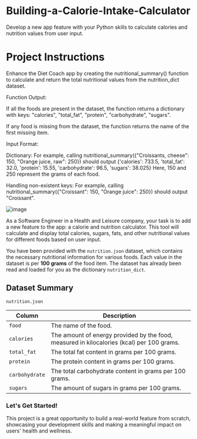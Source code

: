 # Building-a-Calorie-Intake-Calculator
Develop a new app feature with your Python skills to calculate calories and nutrition values from user input.


# Project Instructions
Enhance the Diet Coach app by creating the nutritional_summary() function to calculate and return the total nutritional values from the nutrition_dict dataset.

Function Output:

If all the foods are present in the dataset, the function returns a dictionary with keys: "calories", "total_fat", "protein", "carbohydrate", "sugars".

If any food is missing from the dataset, the function returns the name of the first missing item.

Input Format:

Dictionary: For example, calling nutritional_summary({"Croissants, cheese": 150, "Orange juice, raw": 250}) should output {'calories': 733.5, 'total_fat': 32.0, 'protein': 15.55, 'carbohydrate': 96.5, 'sugars': 38.025} Here, 150 and 250 represent the grams of each food.

Handling non-existent keys: For example, calling nutritional_summary({"Croissant": 150, "Orange juice": 250}) should output "Croissant".


![image](https://github.com/user-attachments/assets/7007618c-d377-40ea-98df-e317ca24f442)


As a Software Engineer in a Health and Leisure company, your task is to add a new feature to the app: a calorie and nutrition calculator. This tool will calculate and display total calories, sugars, fats, and other nutritional values for different foods based on user input.

You have been provided with the `nutrition.json` dataset, which contains the necessary nutritional information for various foods. Each value in the dataset is per **100 grams** of the food item. The dataset has already been read and loaded for you as the dictionary `nutrition_dict`.

## Dataset Summary

`nutrition.json`

| Column        | Description                                             |
|---------------|---------------------------------------------------------|
| `food` | The name of the food.                                   |
| `calories`  | The amount of energy provided by the food, measured in kilocalories (kcal) per 100 grams. |
| `total_fat` | The total fat content in grams per 100 grams.                         |
| `protein`   | The protein content in grams per 100 grams.                           |
| `carbohydrate` | The total carbohydrate content in grams per 100 grams.             |
| `sugars`    | The amount of sugars in grams per 100 grams.                          |

### Let's Get Started!

This project is a great opportunity to build a real-world feature from scratch, showcasing your development skills and making a meaningful impact on users' health and wellness.

